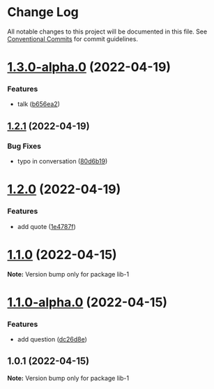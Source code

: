 # Change Log

All notable changes to this project will be documented in this file.
See [Conventional Commits](https://conventionalcommits.org) for commit guidelines.

# [1.3.0-alpha.0](https://github.com/thdepauw/lerna-exercise/compare/lib-1@1.2.0...lib-1@1.3.0-alpha.0) (2022-04-19)


### Features

* talk ([b656ea2](https://github.com/thdepauw/lerna-exercise/commit/b656ea2260d4c892eade839f19adf465e8ba597f))





## [1.2.1](https://github.com/thdepauw/lerna-exercise/compare/lib-1@1.2.0...lib-1@1.2.1) (2022-04-19)


### Bug Fixes

* typo in conversation ([80d6b19](https://github.com/thdepauw/lerna-exercise/commit/80d6b19877b05754b72b487866d030066d8bf148))






# [1.2.0](https://github.com/thdepauw/lerna-exercise/compare/lib-1@1.1.0...lib-1@1.2.0) (2022-04-19)


### Features

* add quote ([1e4787f](https://github.com/thdepauw/lerna-exercise/commit/1e4787f2277bf0a7d48aa71e0dddfeb96ed57f09))





# [1.1.0](https://github.com/thdepauw/lerna-exercise/compare/lib-1@1.1.0-alpha.0...lib-1@1.1.0) (2022-04-15)

**Note:** Version bump only for package lib-1





# [1.1.0-alpha.0](https://github.com/thdepauw/lerna-exercise/compare/lib-1@1.0.1...lib-1@1.1.0-alpha.0) (2022-04-15)


### Features

* add question ([dc26d8e](https://github.com/thdepauw/lerna-exercise/commit/dc26d8e905eb4ea2b3b803791a2d9de5dfdc8ac8))






## 1.0.1 (2022-04-15)

**Note:** Version bump only for package lib-1
